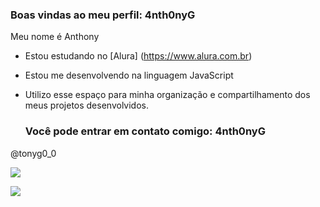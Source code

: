 ### Boas vindas ao meu perfil: 4nth0nyG
Meu nome é Anthony 
- Estou estudando no [Alura] (https://www.alura.com.br)
- Estou me desenvolvendo na linguagem JavaScript
- Utilizo esse espaço para minha organização e compartilhamento dos meus projetos desenvolvidos.

   ### Você pode entrar em contato comigo: 4nth0nyG

@tonyg0_0

![](https://media1.tenor.com/m/FuBVyACtPFcAAAAC/game-gaming.gif)

![](https://tenor.com/pt-BR/view/arzee-acidente-anão-meme-pokemon-gif-22173515)
